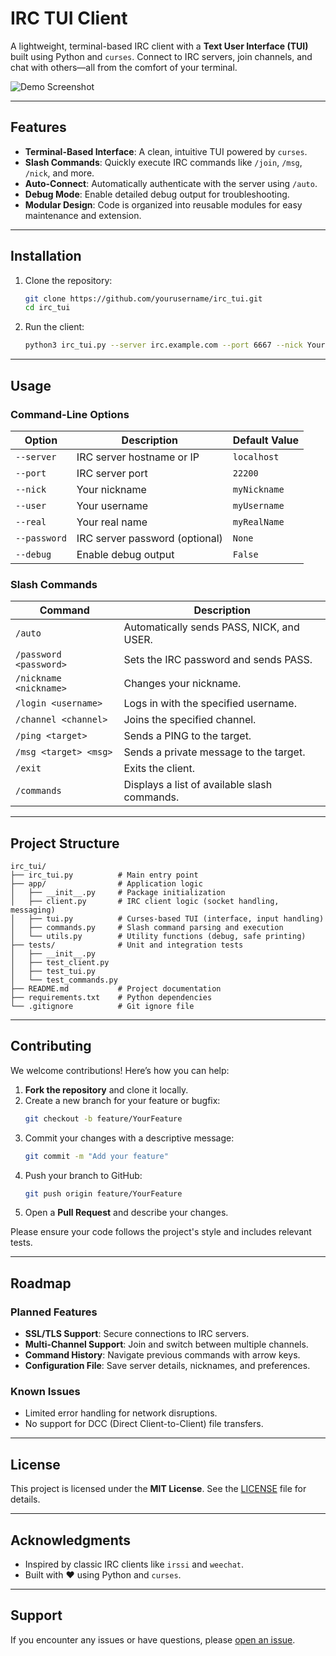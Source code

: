# IRC TUI Client

A lightweight, terminal-based IRC client with a **Text User Interface (TUI)** built using Python and `curses`. Connect to IRC servers, join channels, and chat with others—all from the comfort of your terminal.

![Demo Screenshot](demo.png) <!-- Add a screenshot later if you want -->

---

## Features

- **Terminal-Based Interface**: A clean, intuitive TUI powered by `curses`.
- **Slash Commands**: Quickly execute IRC commands like `/join`, `/msg`, `/nick`, and more.
- **Auto-Connect**: Automatically authenticate with the server using `/auto`.
- **Debug Mode**: Enable detailed debug output for troubleshooting.
- **Modular Design**: Code is organized into reusable modules for easy maintenance and extension.

---

## Installation

1. Clone the repository:
   ```bash
   git clone https://github.com/yourusername/irc_tui.git
   cd irc_tui
   ```

2. Run the client:
   ```bash
   python3 irc_tui.py --server irc.example.com --port 6667 --nick YourNick
   ```

---

## Usage

### Command-Line Options

| Option         | Description                          | Default Value   |
|----------------|--------------------------------------|-----------------|
| `--server`     | IRC server hostname or IP            | `localhost`     |
| `--port`       | IRC server port                      | `22200`         |
| `--nick`       | Your nickname                        | `myNickname`    |
| `--user`       | Your username                        | `myUsername`    |
| `--real`       | Your real name                       | `myRealName`    |
| `--password`   | IRC server password (optional)       | `None`          |
| `--debug`      | Enable debug output                  | `False`         |

### Slash Commands

| Command               | Description                                      |
|-----------------------|--------------------------------------------------|
| `/auto`               | Automatically sends PASS, NICK, and USER.        |
| `/password <password>`| Sets the IRC password and sends PASS.            |
| `/nickname <nickname>`| Changes your nickname.                           |
| `/login <username>`   | Logs in with the specified username.             |
| `/channel <channel>`  | Joins the specified channel.                     |
| `/ping <target>`      | Sends a PING to the target.                      |
| `/msg <target> <msg>` | Sends a private message to the target.           |
| `/exit`               | Exits the client.                                |
| `/commands`           | Displays a list of available slash commands.     |

---

## Project Structure

```
irc_tui/
├── irc_tui.py          # Main entry point
├── app/                # Application logic
│   ├── __init__.py     # Package initialization
│   ├── client.py       # IRC client logic (socket handling, messaging)
│   ├── tui.py          # Curses-based TUI (interface, input handling)
│   ├── commands.py     # Slash command parsing and execution
│   └── utils.py        # Utility functions (debug, safe printing)
├── tests/              # Unit and integration tests
│   ├── __init__.py
│   ├── test_client.py
│   ├── test_tui.py
│   └── test_commands.py
├── README.md           # Project documentation
├── requirements.txt    # Python dependencies
└── .gitignore          # Git ignore file
```

---

## Contributing

We welcome contributions! Here’s how you can help:

1. **Fork the repository** and clone it locally.
2. Create a new branch for your feature or bugfix:
   ```bash
   git checkout -b feature/YourFeature
   ```
3. Commit your changes with a descriptive message:
   ```bash
   git commit -m "Add your feature"
   ```
4. Push your branch to GitHub:
   ```bash
   git push origin feature/YourFeature
   ```
5. Open a **Pull Request** and describe your changes.

Please ensure your code follows the project's style and includes relevant tests.

---

## Roadmap

### Planned Features
- **SSL/TLS Support**: Secure connections to IRC servers.
- **Multi-Channel Support**: Join and switch between multiple channels.
- **Command History**: Navigate previous commands with arrow keys.
- **Configuration File**: Save server details, nicknames, and preferences.

### Known Issues
- Limited error handling for network disruptions.
- No support for DCC (Direct Client-to-Client) file transfers.

---

## License

This project is licensed under the **MIT License**. See the [LICENSE](LICENSE) file for details.

---

## Acknowledgments

- Inspired by classic IRC clients like `irssi` and `weechat`.
- Built with ❤️ using Python and `curses`.

---

## Support

If you encounter any issues or have questions, please [open an issue](https://github.com/Trafexofive/IRC-TUI-python/issues).


